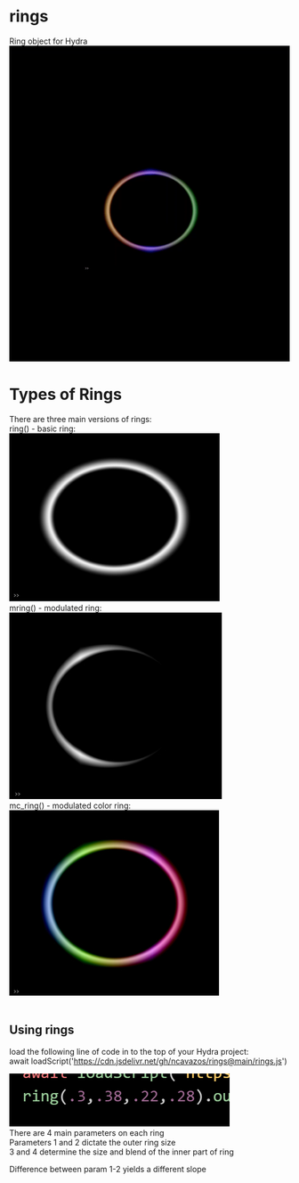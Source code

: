 # rings
Ring object for Hydra<br>
![](rings.gif)</br>
# Types of Rings</br>
There are three main versions of rings:</br>
ring() - basic ring:</br>
![](Ring_01.jpg)</br>
mring() - modulated ring: </br>
![](mRing_01.jpg)</br>
mc_ring() - modulated color ring: </br>
![](mcRing_01.jpg)</br></br>
## Using rings</br>
load the following line of code in to the top of your Hydra project:</br>
await loadScript('https://cdn.jsdelivr.net/gh/ncavazos/rings@main/rings.js')

![](parameters.png)</br>
There are 4 main parameters on each ring</br>
Parameters 1 and 2 dictate the outer ring size</br>
3 and 4 determine the size and blend of the inner part of ring</br>

Difference between param 1-2 yields a different slope
